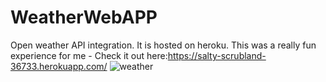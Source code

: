# WeatherWebAPP
Open weather API integration.
It is hosted on heroku.
This was a really fun experience for me - Check it out here:https://salty-scrubland-36733.herokuapp.com/
![weather ](https://user-images.githubusercontent.com/69452118/132720158-52ca7c92-1eb9-4184-88a3-16f30a46043c.png)

